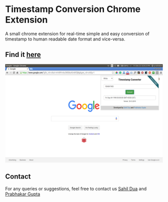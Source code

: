 Timestamp Conversion Chrome Extension
======================

A small chrome extension for real-time simple and easy conversion of timestamp to human readable date format and vice-versa.

## Find it [here](https://chrome.google.com/webstore/detail/timestamp-converter/ndbibeklaoahhlfhdlkddlbnicnhmcad?utm_source=chrome-ntp-icon/)

![](/screenshots/Screenshot%20from%202015-12-25%2020%3A20%3A24.png?raw=true)


## Contact

For any queries or suggestions, feel free to contact us [Sahil Dua](http://www.sahildua.com) and [Prabhakar Gupta](http://www.prabhakargupta.com)

